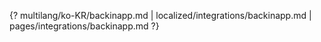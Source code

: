 {? multilang/ko-KR/backinapp.md | localized/integrations/backinapp.md | pages/integrations/backinapp.md ?}
